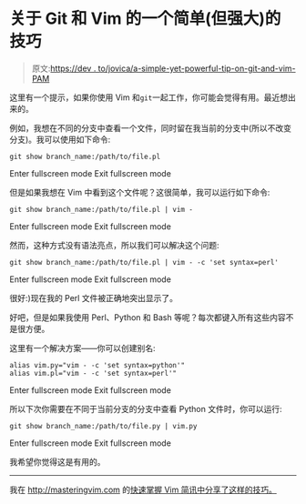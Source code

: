 # 关于 Git 和 Vim 的一个简单(但强大)的技巧

> 原文:[https://dev . to/jovica/a-simple-yet-powerful-tip-on-git-and-vim-PAM](https://dev.to/jovica/a-simple-yet-powerful-tip-on-git-and-vim-pam)

这里有一个提示，如果你使用 Vim 和`git`一起工作，你可能会觉得有用。最近想出来的。

例如，我想在不同的分支中查看一个文件，同时留在我当前的分支中(所以不改变分支)。我可以使用如下命令:

```
git show branch_name:/path/to/file.pl 
```

Enter fullscreen mode Exit fullscreen mode

但是如果我想在 Vim 中看到这个文件呢？这很简单，我可以运行如下命令:

```
git show branch_name:/path/to/file.pl | vim - 
```

Enter fullscreen mode Exit fullscreen mode

然而，这种方式没有语法亮点，所以我们可以解决这个问题:

```
git show branch_name:/path/to/file.pl | vim - -c 'set syntax=perl' 
```

Enter fullscreen mode Exit fullscreen mode

很好:)现在我的 Perl 文件被正确地突出显示了。

好吧，但是如果我使用 Perl、Python 和 Bash 等呢？每次都键入所有这些内容不是很方便。

这里有一个解决方案——你可以创建别名:

```
alias vim.py="vim - -c 'set syntax=python'"
alias vim.pl="vim - -c 'set syntax=perl'" 
```

Enter fullscreen mode Exit fullscreen mode

所以下次你需要在不同于当前分支的分支中查看 Python 文件时，你可以运行:

```
git show branch_name:/path/to/file.py | vim.py 
```

Enter fullscreen mode Exit fullscreen mode

我希望你觉得这是有用的。

* * *

我在 http://masteringvim.com 的[快速掌握 Vim 简讯中分享了这样的技巧。](http://masteringvim.com)